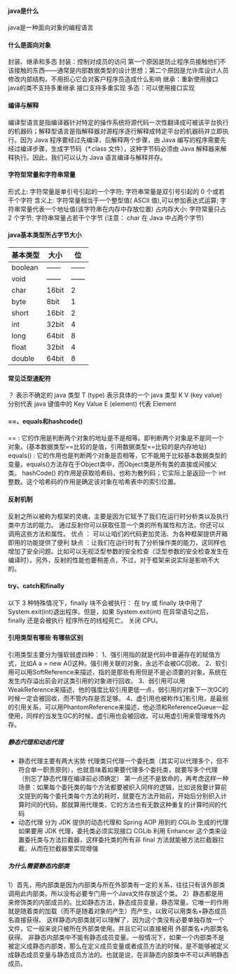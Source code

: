 #### java是什么
java是一种面向对象的编程语言

#### 什么是面向对象
封装、继承和多态
封装：控制对成员的访问 第一个原因是防止程序员接触他们不该接触的东西——通常是内部数据类型的设计思想；第二个原因是允许库设计人员修改内部结构，不用担心它会对客户程序员造成什么影响
继承：重新使用接口 java的类不支持多重继承  接口支持多重实现
多态：可以使用接口实现

#### 编译与解释
编译型语言是指编译器针对特定的操作系统将源代码一次性翻译成可被该平台执行的机器码；解释型语言是指解释器对源程序逐行解释成特定平台的机器码并立即执行。因为 Java 程序要经过先编译，后解释两个步骤，由 Java 编写的程序需要先经过编译步骤，生成字节码（*.class 文件），这种字节码必须由 Java 解释器来解释执行。因此，我们可以认为 Java 语言编译与解释并存。

#### 字符型常量和字符串常量
形式上: 字符常量是单引号引起的一个字符; 字符串常量是双引号引起的 0 个或若干个字符
含义上: 字符常量相当于一个整型值( ASCII 值),可以参加表达式运算; 字符串常量代表一个地址值(该字符串在内存中存放位置)
占内存大小: 字符常量只占 2 个字节; 字符串常量占若干个字节 (注意： char 在 Java 中占两个字节)

#### java基本类型所占字节大小
|  基本类型  |   大小  |   位  |
|   ----   |   ----  | ----  |
|  boolean  |    ——    |  —— |
|  void     |    ——    |  —— |
|  char     |   16bit  |  2  |
|  byte     |    8bit  |  1  |
|  short    |   16bit  |  2  |
|  int      |   32bit  |  4  |
|  long     |   64bit  |  8  |
|  float    |   32bit  |  4  |
|  double   |   64bit  |  8  |

#### 常见泛型通配符
？ 表示不确定的 java 类型
T (type) 表示具体的一个 java 类型
K V (key value) 分别代表 java 键值中的 Key Value
E (element) 代表 Element

#### ==、equals和hashcode()
== : 它的作用是判断两个对象的地址是不是相等。即判断两个对象是不是同一个对象。(基本数据类型==比较的是值，引用数据类型==比较的是内存地址)
equals() : 它的作用也是判断两个对象是否相等，它不能用于比较基本数据类型的变量。equals()方法存在于Object类中，而Object类是所有类的直接或间接父类。
hashCode() 的作用是获取哈希码，也称为散列码；它实际上是返回一个 int 整数。这个哈希码的作用是确定该对象在哈希表中的索引位置。

#### 反射机制
反射之所以被称为框架的灵魂，主要是因为它赋予了我们在运行时分析类以及执行类中方法的能力。
通过反射你可以获取任意一个类的所有属性和方法，你还可以调用这些方法和属性。
优点 ： 可以让咱们的代码更加灵活、为各种框架提供开箱即用的功能提供了便利
缺点 ：让我们在运行时有了分析操作类的能力，这同样也增加了安全问题。比如可以无视泛型参数的安全检查（泛型参数的安全检查发生在编译时）。另外，反射的性能也要稍差点，不过，对于框架来说实际是影响不大的。

#### try、catch和finally
以下 3 种特殊情况下，finally 块不会被执行：
在 try 或 finally 块中用了 System.exit(int)退出程序。但是，如果 System.exit(int) 在异常语句之后，finally 还是会被执行
程序所在的线程死亡。
关闭 CPU。

#### 引用类型有哪些 有哪些区别
引用类型主要分为强软弱虚四种：
1、强引用指的就是代码中普遍存在的赋值方式，比如A a = new A()这种。强引用关联的对象，永远不会被GC回收。
2、软引用可以用SoftReference来描述，指的是那些有用但是不是必须要的对象。系统在发生内存溢出前会对这类引用的对象进行回收。
3、弱引用可以用WeakReference来描述，他的强度比软引用更低一点，弱引用的对象下一次GC的时候一定会被回收，而不管内存是否足够。
4、虚引用也被称作幻影引用，是最弱的引用关系，可以用PhantomReference来描述，他必须和ReferenceQueue一起使用，同样的当发生GC的时候，虚引用也会被回收。可以用虚引用来管理堆外内存。

##### 静态代理和动态代理
- 静态代理主要有两大劣势
  代理类只代理一个委托类（其实可以代理多个，但不符合单一职责原则），也就意味着如果要代理多个委托类，就要写多个代理（别忘了静态代理在编译前必须确定）
  第一点还不是致命的，再考虑这样一种场景：如果每个委托类的每个方法都要被织入同样的逻辑，比如说我要计算前文提到的每个委托类每个方法的耗时，就要在方法开始前，开始后分别织入计算时间的代码，那就算用代理类，它的方法也有无数这种重复的计算时间的代码
- 动态代理 分为 JDK 提供的动态代理和 Spring AOP 用到的 CGLib 生成的代理
  如果要用 JDK 代理，委托类必须实现接口
  CGLib 利用 Enhancer 这个类来设置委托类与方法拦截器，这样委托类的所有非 final 方法就能被方法拦截器拦截，从而在拦截器里实现增强
  
##### 为什么需要静态内部类
1）首先，用内部类是因为内部类与所在外部类有一定的关系，往往只有该外部类调用此内部类。所以没有必要专门用一个Java文件存放这个类。
2）静态都是用来修饰类的内部成员的。比如静态方法，静态成员变量，静态常量。它唯一的作用就是随着类的加载（而不是随着对象的产生）而产生，以致可以用类名+静态成员名直接获得。
这样静态内部类就可以理解了，因为这个类没有必要单独存放一个文件，它一般来说只被所在外部类使用。并且它可以直接被用 外部类名+内部类名 获得。
非静态内部类中不能有静态成员变量。一般情况下，如果一个内部类不是被定义成静态内部类，那么在定义成员变量或者成员方法的时候，是不能够被定义成静态成员变量与静态成员方法的。也就是说，在非静态内部类中不可以声明静态成员。